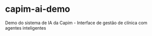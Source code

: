 # capim-ai-demo
Demo do sistema de IA da Capim - Interface de gestão de clínica com agentes inteligentes
